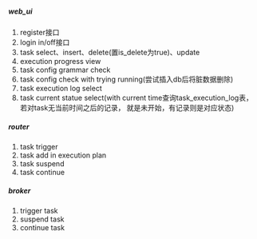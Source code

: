 ##### web_ui
1. register接口
2. login in/off接口
3. task select、insert、delete(置is_delete为true)、update
4. execution progress view
5. task config grammar check
6. task config check with trying running(尝试插入db后将脏数据删除)
7. task execution log select
8. task current statue select(with current time查询task_execution_log表，
   若对task无当前时间之后的记录， 就是未开始，有记录则是对应状态)
##### router
1. task trigger
2. task add in execution plan
2. task suspend
3. task continue
##### broker
1. trigger task
2. suspend task
3. continue task